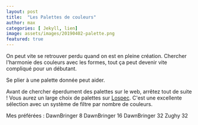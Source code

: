 ```yaml
---
layout: post
title:  "Les Palettes de couleurs"
author: max
categories: [ Jekyll, lien]
image: assets/images/20190402-palette.png
featured: true
---
```

On peut vite se retrouver perdu quand on est en pleine création. Chercher l'harmonie des couleurs avec les formes, tout ça peut devenir vite compliqué pour un débutant.

Se plier à une palette donnée peut aider.

Avant de chercher éperdument des palettes sur le web, arrêtez tout de suite ! Vous aurez un large choix de palettes sur  <a class="nav-link highlight" target="blank" href="https://lospec.com/palette-list">Lospec</a>. C'est une excellente sélection avec un système de filtre par nombre de couleurs.

Mes préférées :
DawnBringer 8
DawnBringer 16
DawnBringer 32
Zughy 32

<!--stackedit_data:
eyJoaXN0b3J5IjpbMjExNDkwOTcyMSwxMTA2OTc5MDc5LDkwMz
U1OTg2MiwtMzk0NDE0NjUyLDE5OTEwMDU1MTZdfQ==
-->